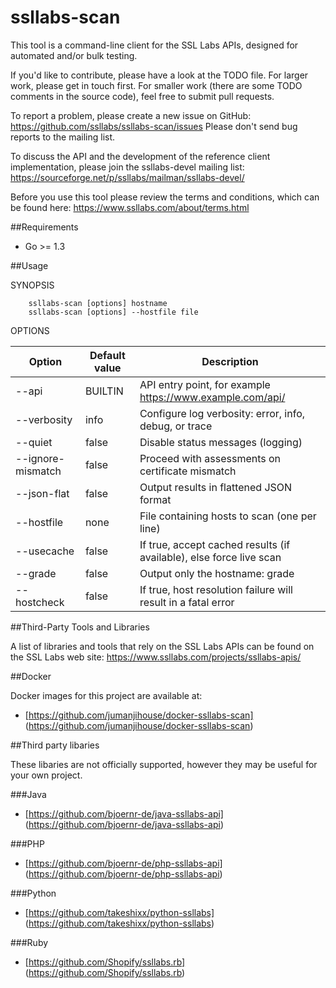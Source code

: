 ssllabs-scan
============

This tool is a command-line client for the SSL Labs APIs, designed for
automated and/or bulk testing.

If you'd like to contribute, please have a look at the TODO file. For larger work,
please get in touch first. For smaller work (there are some TODO comments in the
source code), feel free to submit pull requests.

To report a problem, please create a new issue on GitHub: https://github.com/ssllabs/ssllabs-scan/issues
Please don't send bug reports to the mailing list.

To discuss the API and the development of the reference client implementation, please
join the ssllabs-devel mailing list: https://sourceforge.net/p/ssllabs/mailman/ssllabs-devel/

Before you use this tool please review the terms and conditions, which can be found here:
https://www.ssllabs.com/about/terms.html

##Requirements

* Go >= 1.3

##Usage 

SYNOPSIS
```
    ssllabs-scan [options] hostname
    ssllabs-scan [options] --hostfile file
```

OPTIONS

| Option      | Default value | Description |
| ----------- | ------------- | ----------- |
| --api       | BUILTIN       | API entry point, for example https://www.example.com/api/ |
| --verbosity | info          | Configure log verbosity: error, info, debug, or trace |
| --quiet     | false         | Disable status messages (logging) |
| --ignore-mismatch | false   | Proceed with assessments on certificate mismatch |
| --json-flat | false         | Output results in flattened JSON format |
| --hostfile  | none          | File containing hosts to scan (one per line) |
| --usecache  | false         | If true, accept cached results (if available), else force live scan |
| --grade     | false         | Output only the hostname: grade |
| --hostcheck | false         | If true, host resolution failure will result in a fatal error |

##Third-Party Tools and Libraries

A list of libraries and tools that rely on the SSL Labs APIs can be found on the SSL Labs web site: https://www.ssllabs.com/projects/ssllabs-apis/

##Docker

Docker images for this project are available at:

* [https://github.com/jumanjihouse/docker-ssllabs-scan]
  (https://github.com/jumanjihouse/docker-ssllabs-scan)

##Third party libaries

These libaries are not officially supported, however they may be useful for your own project.

###Java

* [https://github.com/bjoernr-de/java-ssllabs-api]
  (https://github.com/bjoernr-de/java-ssllabs-api)

###PHP

* [https://github.com/bjoernr-de/php-ssllabs-api]
  (https://github.com/bjoernr-de/php-ssllabs-api)

###Python

* [https://github.com/takeshixx/python-ssllabs]
  (https://github.com/takeshixx/python-ssllabs)

###Ruby

* [https://github.com/Shopify/ssllabs.rb]
  (https://github.com/Shopify/ssllabs.rb)
